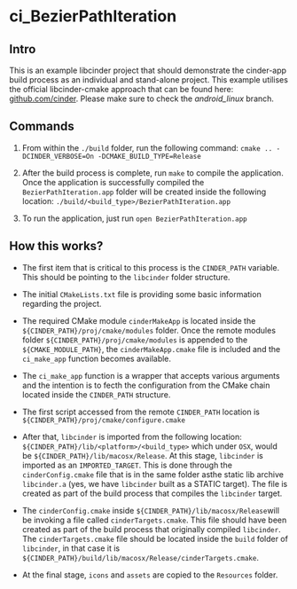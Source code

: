 # ci_BezierPathIteration #

## Intro ##

This is an example libcinder project that should demonstrate the cinder-app build process as an individual and stand-alone project. This example utilises the official libcinder-cmake approach that can be found here: [github.com/cinder](https://github.com/cinder/Cinder "Branch: android_linux"). Please make sure to check the *android_linux* branch.

## Commands ##

1. From within the `./build` folder, run the following command: `cmake .. -DCINDER_VERBOSE=On -DCMAKE_BUILD_TYPE=Release`

2. After the build process is complete, run `make` to compile the application. Once the application is successfully compiled the `BezierPathIteration.app` folder will be created inside the following location: `./build/<build_type>/BezierPathIteration.app`

3. To run the application, just run `open BezierPathIteration.app`

## How this works? ##

* The first item that is critical to this process is the `CINDER_PATH` variable.
This should be pointing to the `libcinder` folder structure.

* The initial `CMakeLists.txt` file is providing some basic information
  regarding the project.

* The required CMake module `cinderMakeApp` is located inside the
  `${CINDER_PATH}/proj/cmake/modules`
  folder. Once the remote modules folder `${CINDER_PATH}/proj/cmake/modules` is appended to the `${CMAKE_MODULE_PATH}`, the `cinderMakeApp.cmake` file is included and the `ci_make_app` function becomes available.

* The `ci_make_app` function is a wrapper that accepts various arguments and
  the intention is to fecth the configuration from the CMake chain located inside
  the `CINDER_PATH` structure.

* The first script accessed from the remote `CINDER_PATH` location is `${CINDER_PATH}/proj/cmake/configure.cmake`

* After that, `libcinder` is imported from the following location:
  `${CINDER_PATH}/lib/<platform>/<build_type>` which under `OSX`, would be `${CINDER_PATH}/lib/macosx/Release`. At this stage, `libcinder` is imported as an `IMPORTED_TARGET`. This is done through the `cinderConfig.cmake` file that is in the same folder asthe static lib archive `libcinder.a` (yes, we have `libcinder` built as a STATIC target). The file is created as part of the build process that compiles the `libcinder` target.

* The `cinderConfig.cmake` inside `${CINDER_PATH}/lib/macosx/Release`will be invoking a file called `cinderTargets.cmake`. This file should have been created as part of the build process that originally compiled `libcinder`. The `cinderTargets.cmake` file should be located inside the `build` folder of `libcinder`, in that case it is `${CINDER_PATH}/build/lib/macosx/Release/cinderTargets.cmake`.

* At the final stage, `icons` and `assets` are copied to the `Resources`
  folder.
